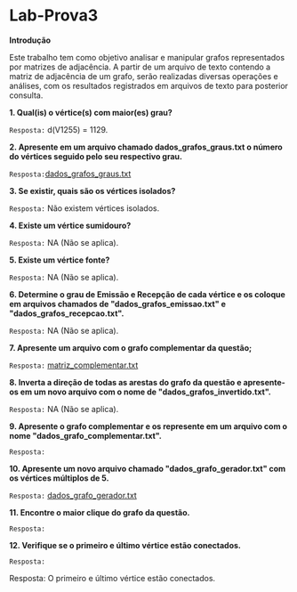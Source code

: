 # Lab-Prova3

**Introdução**

Este trabalho tem como objetivo analisar e manipular grafos representados por matrizes de adjacência. A partir de um arquivo de texto contendo a matriz de adjacência de um grafo, serão realizadas diversas operações e análises, com os resultados registrados em arquivos de texto para posterior consulta.

**1. Qual(is) o vértice(s) com maior(es) grau?**

`Resposta:` d(V1255) = 1129.

**2. Apresente em um arquivo chamado dados_grafos_graus.txt o número do vértices seguido pelo seu respectivo grau.**

`Resposta:`[dados_grafos_graus.txt](dados_grafos_graus.txt)

**3. Se existir, quais são os vértices isolados?**

`Resposta:` Não existem vértices isolados.

**4. Existe um vértice sumidouro?**

`Resposta:` NA (Não se aplica).

**5. Existe um vértice fonte?**

`Resposta:` NA (Não se aplica).

**6. Determine o grau de Emissão e Recepção de cada vértice e os coloque em arquivos chamados de "dados_grafos_emissao.txt" e "dados_grafos_recepcao.txt".**

`Resposta:` NA (Não se aplica).

**7. Apresente um arquivo com o grafo complementar da questão;**

`Resposta:` [matriz_complementar.txt](matriz_complementar.txt)

**8. Inverta a direção de todas as arestas do grafo da questão e apresente-os em um novo arquivo com o nome de "dados_grafos_invertido.txt".**

`Resposta:` NA (Não se aplica).

**9. Apresente o grafo complementar e os represente em um arquivo com o nome "dados_grafo_complementar.txt".**

`Resposta:`

**10. Apresente um novo arquivo chamado "dados_grafo_gerador.txt" com os vértices múltiplos de 5.**

`Resposta:` [dados_grafo_gerador.txt](dados_grafo_gerador.txt)

**11. Encontre o maior clique do grafo da questão.**

`Resposta:`

**12. Verifique se o primeiro e último vértice estão conectados.**

`Resposta:`

Resposta: O primeiro e último vértice estão conectados.
